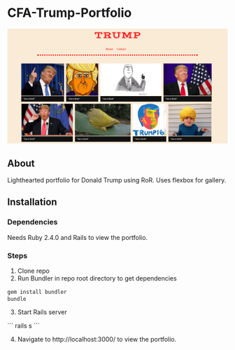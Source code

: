 # CFA-Trump-Portfolio
![Trump portfolio website screenshot.](trump-portfolio.png)
## About
Lighthearted portfolio for Donald Trump using RoR. Uses flexbox for gallery.

## Installation
### Dependencies
Needs Ruby 2.4.0 and Rails to view the portfolio.
### Steps
1. Clone repo
1. Run Bundler in repo root directory to get dependencies
```
gem install bundler
bundle
```
<ol start="3">
<li>Start Rails server</li>
</ol>
  ```
  rails s
  ```
<ol start="4">
<li>Navigate to http://localhost:3000/ to view the portfolio.</li>
</ol>
